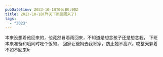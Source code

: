 ```yaml
---
pubDatetime: 2023-10-18T00:00:00Z
title: 2023-10-18(昨天下雨范回来了)
tags:
  - "2023"
---
```


本来没想着他回来的，他竟然冒着雨回来，不知道是想念孩子还是想念我， 下班本来准备和哦同时吃个饭的， 回家让爸妈去我哥家，防止她不高兴，哎整天躲着不如不回来le 
